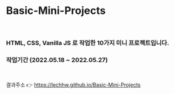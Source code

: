 # Basic-Mini-Projects

<br>

### HTML, CSS, Vanilla JS 로 작업한 10가지 미니 프로젝트입니다.

### 작업기간 (2022.05.18 ~ 2022.05.27)

<br>

결과주소 👉 https://lechhw.github.io/Basic-Mini-Projects
